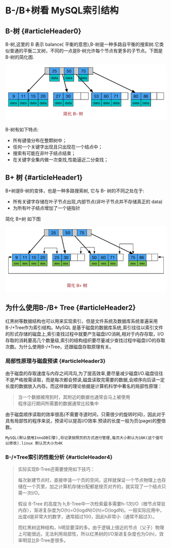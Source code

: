 # B-/B+树看 MySQL索引结构

## B-树 {#articleHeader0}

B-树,这里的 B 表示 balance\( 平衡的意思\),B-树是一种多路自平衡的搜索树.它类似普通的平衡二叉树，不同的一点是B-树允许每个节点有更多的子节点。下图是 B-树的简化图.

![](/assets/252215700-56f56dfa2d3a1_articlex.jpg)

B-树有如下特点:

* 所有键值分布在整颗树中；
* 任何一个关键字出现且只出现在一个结点中；
* 搜索有可能在非叶子结点结束；
* 在关键字全集内做一次查找,性能逼近二分查找；

## B+ 树 {#articleHeader1}

B+树是B-树的变体，也是一种多路搜索树, 它与 B- 树的不同之处在于:

* 所有关键字存储在叶子节点出现,内部节点\(非叶子节点并不存储真正的 data\)
* 为所有叶子结点增加了一个链指针

简化 B+树 如下图

![](/assets/4042270895-56f56e0db7772_articlex.jpg)

## 为什么使用B-/B+ Tree {#articleHeader2}

红黑树等数据结构也可以用来实现索引，但是文件系统及数据库系统普遍采用B-/+Tree作为索引结构。MySQL 是基于磁盘的数据库系统,索引往往以索引文件的形式存储的磁盘上,索引查找过程中就要产生磁盘I/O消耗,相对于内存存取，I/O存取的消耗要高几个数量级,索引的结构组织要尽量减少查找过程中磁盘I/O的存取次数。为什么使用B-/+Tree，还跟磁盘存取原理有关。

### 局部性原理与磁盘预读 {#articleHeader3}

由于磁盘的存取速度与内存之间鸿沟,为了提高效率,要尽量减少磁盘I/O.磁盘往往不是严格按需读取，而是每次都会预读,磁盘读取完需要的数据,会顺序向后读一定长度的数据放入内存。而这样做的理论依据是计算机科学中著名的局部性原理：

> 当一个数据被用到时，其附近的数据也通常会马上被使用  
> 程序运行期间所需要的数据通常比较集中

由于磁盘顺序读取的效率很高\(不需要寻道时间，只需很少的旋转时间\)，因此对于具有局部性的程序来说，预读可以提高I/O效率.预读的长度一般为页\(page\)的整倍数。

`MySQL(默认使用InnoDB引擎),将记录按照页的方式进行管理,每页大小默认为16K(这个值可以修改).linux 默认页大小为4K`



### B-/+Tree索引的性能分析 {#articleHeader4}

> 实际实现B-Tree还需要使用如下技巧：
>
>   
>
>
> 每次新建节点时，直接申请一个页的空间，这样就保证一个节点物理上也存储在一个页里，加之计算机存储分配都是按页对齐的，就实现了一个结点只需一次I/O。
>
>   
>
>
> 假设 B-Tree 的高度为 h,B-Tree中一次检索最多需要h-1次I/O（根节点常驻内存），渐进复杂度为O\(h\)=O\(logdN\)O\(h\)=O\(logdN\)。一般实际应用中，出度d是非常大的数字，通常超过100，因此h非常小（通常不超过3）。
>
>   
>
>
> 而红黑树这种结构，h明显要深的多。由于逻辑上很近的节点（父子）物理上可能很远，无法利用局部性，所以红黑树的I/O渐进复杂度也为O\(h\)，效率明显比B-Tree差很多。





